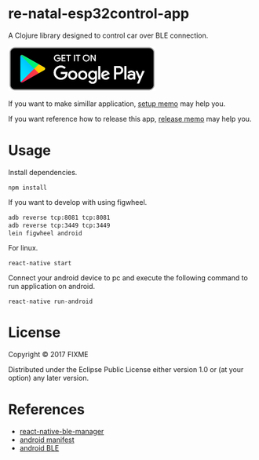 # re-natal-esp32control-app

A Clojure library designed to control car over BLE connection.

[![image](doc/google_play.png)](https://play.google.com/store/apps/details?id=com.renatalesp32controlapp)

If you want to make simillar application, [setup memo](/setup_memo.md) may help you.

If you want reference how to release this app, [release memo](/release_memo.md) may help you.

# Usage
Install dependencies.
```
npm install
```

If you want to develop with using figwheel.
```
adb reverse tcp:8081 tcp:8081
adb reverse tcp:3449 tcp:3449
lein figwheel android
```

For linux.
```
react-native start
```

Connect your android device to pc and execute the following command to run application on android.
```
react-native run-android
```

# License

Copyright © 2017 FIXME

Distributed under the Eclipse Public License either version 1.0 or (at
your option) any later version.

# References
- [react-native-ble-manager](https://github.com/innoveit/react-native-ble-manager)
- [android manifest](https://developer.android.com/studio/build/manifest-merge.html)
- [android BLE](https://developer.android.com/guide/topics/connectivity/bluetooth-le.html)
